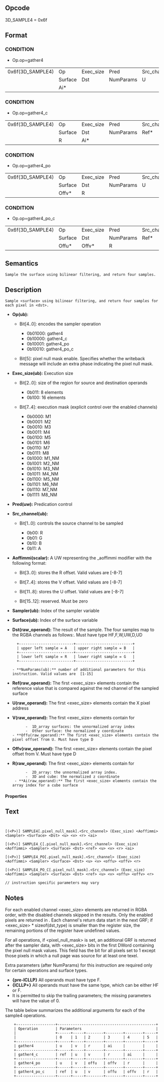  

## Opcode

  3D_SAMPLE4 = 0x6f

## Format


### CONDITION

- Op.op=gather4


| | | | | | | |
| --- | --- | --- | --- | --- | --- | --- |
| 0x6f(3D_SAMPLE4) | Op          | Exec_size | Pred      | Src_channel | Aoffimmi | Sampler |
|                  | Surface     | Dst       | NumParams | U           | V        | R       |
|                  | Ai\*        |           |           |             |          |         |


### CONDITION

- Op.op=gather4_c


| | | | | | | |
| --- | --- | --- | --- | --- | --- | --- |
| 0x6f(3D_SAMPLE4) | Op            | Exec_size | Pred      | Src_channel | Aoffimmi | Sampler |
|                  | Surface       | Dst       | NumParams | Ref\*       | U        | V       |
|                  | R             | Ai\*      |           |             |          |         |


### CONDITION

- Op.op=gather4_po


| | | | | | | |
| --- | --- | --- | --- | --- | --- | --- |
| 0x6f(3D_SAMPLE4) | Op             | Exec_size | Pred      | Src_channel | Aoffimmi | Sampler |
|                  | Surface        | Dst       | NumParams | U           | V        | Offu\*  |
|                  | Offv\*         | R         |           |             |          |         |


### CONDITION

- Op.op=gather4_po_c


| | | | | | | |
| --- | --- | --- | --- | --- | --- | --- |
| 0x6f(3D_SAMPLE4) | Op               | Exec_size | Pred      | Src_channel | Aoffimmi | Sampler |
|                  | Surface          | Dst       | NumParams | Ref\*       | U        | V       |
|                  | Offu\*           | Offv\*    | R         |             |          |         |


## Semantics




    Sample the surface using bilinear filtering, and return four samples.

## Description


    Sample <surface> using bilinear filtering, and return four samples for each pixel in <dst>.

- **Op(ub):** 
 
  - Bit[4..0]: encodes the sampler operation
 
    - 0b01000:  gather4 
    - 0b10000:  gather4_c 
    - 0b10001:  gather4_po 
    - 0b10010:  gather4_po_c 
  - Bit[5]: pixel null mask enable. Specifies whether the writeback message will include an extra phase indicating the pixel null mask.

- **Exec_size(ub):** Execution size
 
  - Bit[2..0]: size of the region for source and destination operands
 
    - 0b011:  8 elements 
    - 0b100:  16 elements 
  - Bit[7..4]: execution mask (explicit control over the enabled channels)
 
    - 0b0000:  M1 
    - 0b0001:  M2 
    - 0b0010:  M3 
    - 0b0011:  M4 
    - 0b0100:  M5 
    - 0b0101:  M6 
    - 0b0110:  M7 
    - 0b0111:  M8 
    - 0b1000:  M1_NM 
    - 0b1001:  M2_NM 
    - 0b1010:  M3_NM 
    - 0b1011:  M4_NM 
    - 0b1100:  M5_NM 
    - 0b1101:  M6_NM 
    - 0b1110:  M7_NM 
    - 0b1111:  M8_NM
- **Pred(uw):** Predication control

- **Src_channel(ub):** 
 
  - Bit[1..0]: controls the source channel to be sampled
 
    - 0b00:  R 
    - 0b01:  G 
    - 0b10:  B 
    - 0b11:  A
- **Aoffimmi(scalar):**  A UW representing the _aoffimmi modifier with the following format:
 
  - Bit[3..0]: stores the R offset. Valid values are [-8-7]
 
  - Bit[7..4]: stores the V offset. Valid values are [-8-7]
 
  - Bit[11..8]: stores the U offset. Valid values are [-8-7]
 
  - Bit[15..12]: reserved. Must be zero

- **Sampler(ub):** Index of the sampler variable

- **Surface(ub):** Index of the surface variable

- **Dst(raw_operand):** The result of the sample. The four samples map to the RGBA channels as follows:. Must have type HF,F,W,UW,D,UD


        +-------------------------+--------------------------+
        | upper left sample = A   | upper right sample = B   |
        +-------------------------+--------------------------+
        | lower left sample = R   | lower right sample = G   |
        +-------------------------+--------------------------+

      - **NumParams(ub):** number of additional parameters for this instruction. Valid values are  [1-15]

- **Ref(raw_operand):** The first <exec_size> elements contain the reference value that is compared against the red channel of the sampled surface

- **U(raw_operand):** The first <exec_size> elements contain the X pixel address

- **V(raw_operand):** The first <exec_size> elements contain for

            -  1D_array surfaces: the unnormalized array index
            -  Other surface: the normalized y coordinate
      - **Offu(raw_operand):** The first <exec_size> elements contain the pixel offset from U. Must have type D

- **Offv(raw_operand):** The first <exec_size> elements contain the pixel offset from  V. Must have type D

- **R(raw_operand):** The first <exec_size> elements contain for

            -  2D_array: the unnormalized array index.
            -  3D and cube: the normalized z coordinate
       - **Ai(raw_operand):** The first <exec_size> elements contain the array index for a cube surface

#### Properties


## Text
```
    

[(<P>)] SAMPLE4[.pixel_null_mask].<Src_channel> (Exec_size) <Aoffimmi> <Sampler> <Surface> <Dst> <u> <v> <r> <ai>

[(<P>)] SAMPLE4_C[.pixel_null_mask].<Src_channel> (Exec_size) <Aoffimmi> <Sampler> <Surface> <Dst> <ref> <u> <v> <r> <ai>

[(<P>)] SAMPLE4_PO[.pixel_null_mask].<Src_channel> (Exec_size) <Aoffimmi> <Sampler> <Surface> <Dst> <u> <v> <offu> <offv> <r>

[(<P>)] SAMPLE4_PO_C[.pixel_null_mask].<Src_channel> (Exec_size) <Aoffimmi> <Sampler> <Surface> <Dst> <ref> <u> <v> <offu> <offv> <r>

// instruction specific parameters may vary
```



## Notes




For each enabled channel <exec_size> elements are returned in RGBA order, with the disabled channels skipped in the results. Only the enabled pixels are returned in <dst>. Each channel's return data start in the next GRF; if <exec_size> * sizeof(dst_type) is smaller than the register size, the remaining portions of the register have undefined values.

For all operations, if <pixel_null_mask> is set, an additional GRF is returned after the sampler data, with <exec_size> bits in the first DWord containing the pixel null mask values. This field has the bit for all pixels set to 1 except those pixels in which a null page was source for at least one texel.


Extra parameters (after NumParams) for this instruction are required only for certain operations and surface types.

  - **{pre-ICLLP}** All operands must have type F.
  - **{ICLLP+}** All operands must have the same type, which can be either HF or F.
  - It is permitted to skip the trailing parameters; the missing parameters will have the value of 0.

The table below summarizes the additional arguments for each of the sample4 operations.

        +------------------+---------------------------------------------+
        | Operation        | Parameters                                  |
        |                  +------+-----+--------+--------+--------+-----+
        |                  | 0    | 1   | 2      | 3      | 4      | 5   |
        +------------------+------+-----+--------+--------+--------+-----+
        | gather4          | u    | v   | r      | ai     |        |     |
        +------------------+------+-----+--------+--------+--------+-----+
        | gather4_c        | ref  | u   | v      | r      | ai     |     |
        +------------------+------+-----+--------+--------+--------+-----+
        | gather4_po       | u    | v   | offu   | offv   | r      |     |
        +------------------+------+-----+--------+--------+--------+-----+
        | gather4_po_c     | ref  | u   | v      | offu   | offv   | r   |
        +------------------+------+-----+--------+--------+--------+-----+
